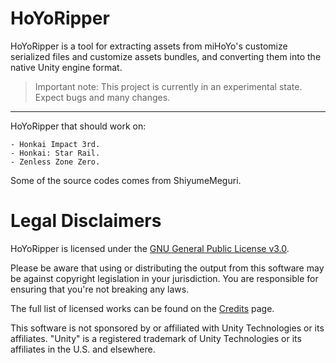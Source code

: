 # HoYoRipper

HoYoRipper is a tool for extracting assets from miHoYo's customize serialized files and customize assets bundles, and converting them into the native Unity engine format.

> Important note: This project is currently in an experimental state. Expect bugs and many changes.

_____________________________________________________________________________________________________________________________

HoYoRipper that should work on:
```
- Honkai Impact 3rd.
- Honkai: Star Rail.
- Zenless Zone Zero.
```

Some of the source codes comes from ShiyumeMeguri.

# Legal Disclaimers

HoYoRipper is licensed under the [GNU General Public License v3.0](License.md).

Please be aware that using or distributing the output from this software may be against copyright legislation in your jurisdiction. You are responsible for ensuring that you're not breaking any laws.

The full list of licensed works can be found on the [Credits](https://assetripper.github.io/AssetRipper/articles/Credits.html) page.

This software is not sponsored by or affiliated with Unity Technologies or its affiliates. "Unity" is a registered trademark of Unity Technologies or its affiliates in the U.S. and elsewhere.
